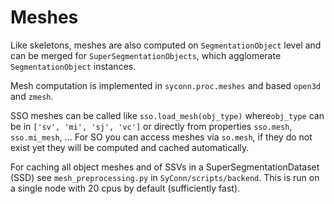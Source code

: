 # Meshes
Like skeletons, meshes are also computed on `SegmentationObject` level and can
be merged for `SuperSegmentationObjects`, which agglomerate `SegmentationObject`
instances.

Mesh computation is implemented in `syconn.proc.meshes` and based `open3d` and `zmesh`.

SSO meshes can be called like `sso.load_mesh(obj_type)` where`obj_type` can be
 in `['sv', 'mi', 'sj', 'vc']` or directly from properties `sso.mesh`, `sso.mi_mesh`, ...
 For SO you can access meshes via `so.mesh`, if they do not exist yet they will
 be computed and cached automatically.

For caching all object meshes and of SSVs in a SuperSegmentationDataset (SSD)
see `mesh_preprocessing.py` in `SyConn/scripts/backend`. This is run on a
single node with 20 cpus by default (sufficiently fast).




